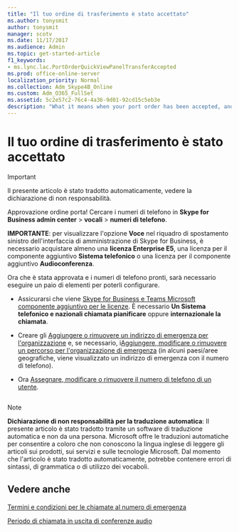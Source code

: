 ```yaml
---
title: "Il tuo ordine di trasferimento è stato accettato"
ms.author: tonysmit
author: tonysmit
manager: scotv
ms.date: 11/17/2017
ms.audience: Admin
ms.topic: get-started-article
f1_keywords:
- ms.lync.lac.PortOrderQuickViewPanelTransferAccepted
ms.prod: office-online-server
localization_priority: Normal
ms.collection: Adm_Skype4B_Online
ms.custom: Adm_O365_FullSet
ms.assetid: 5c2e57c2-76c4-4a36-9d01-92cd15c5eb3e
description: "What it means when your port order has been accepted, and what you need to do next to finish your Skype for Business set up. "
---
```


# Il tuo ordine di trasferimento è stato accettato

> [!IMPORTANT]
> Il presente articolo è stato tradotto automaticamente, vedere la dichiarazione di non responsabilità.  
  
Approvazione ordine porta! Cercare i numeri di telefono in **Skype for Business admin center** > **vocali** > **numeri di telefono**.
  
 **IMPORTANTE**: per visualizzare l'opzione **Voce** nel riquadro di spostamento sinistro dell'interfaccia di amministrazione di Skype for Business, è necessario acquistare almeno una **licenza Enterprise E5**, una licenza per il componente aggiuntivo **Sistema telefonico** o una licenza per il componente aggiuntivo **Audioconferenza**.
  
Ora che è stata approvata e i numeri di telefono pronti, sarà necessario eseguire un paio di elementi per poterli configurare.
  
- Assicurarsi che viene [Skype for Business e Teams Microsoft componente aggiuntivo per le licenze](../skype-for-business-and-microsoft-teams-add-on-licensing/skype-for-business-and-microsoft-teams-add-on-licensing.md). È necessario **Un Sistema telefonico e nazionali chiamata pianificare** oppure **internazionale la chiamata**.
    
- Creare gli [Aggiungere o rimuovere un indirizzo di emergenza per l'organizzazione](add-or-remove-an-emergency-address-for-your-organization.md) e, se necessario, i[Aggiungere, modificare o rimuovere un percorso per l'organizzazione di emergenza](add-change-or-remove-an-emergency-location-for-your-organization.md) (in alcuni paesi/aree geografiche, viene visualizzato un indirizzo di emergenza con il numero di telefono).
    
- Ora [Assegnare, modificare o rimuovere il numero di telefono di un utente](assign-change-or-remove-a-phone-number-for-a-user.md).
    
## 
<a name="MT_Footer"> </a>

> [!NOTE]
> **Dichiarazione di non responsabilità per la traduzione automatica**: Il presente articolo è stato tradotto tramite un software di traduzione automatica e non da una persona. Microsoft offre le traduzioni automatiche per consentire a coloro che non conoscono la lingua inglese di leggere gli articoli sui prodotti, sui servizi e sulle tecnologie Microsoft. Dal momento che l'articolo è stato tradotto automaticamente, potrebbe contenere errori di sintassi, di grammatica o di utilizzo dei vocaboli. 
  
## Vedere anche
<a name="MT_Footer"> </a>

#### 

[Termini e condizioni per le chiamate al numero di emergenza](emergency-calling-terms-and-conditions.md)
  
[Periodo di chiamata in uscita di conferenze audio](../accessibility-and-regulatory/audio-conferencing-complimentary-dial-out-period.md)

